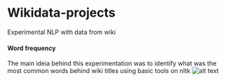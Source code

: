 # Wikidata-projects
Experimental NLP with data from wiki


#### Word frequency 
The main ideia behind this experimentation was to identify what was the most common words behind wiki titles using basic tools on nltk
![alt text](https://github.com/ruandocini/Wikidata-projects/blob/main/Word_freq/most_common_words.png)
